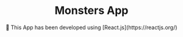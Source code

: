 <div align="center">
<h1>Monsters App</h1>

 <p>🚀 This App has been developed using [React.js](https://reactjs.org/)</p>
</div>
